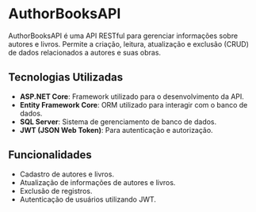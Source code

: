 # AuthorBooksAPI

AuthorBooksAPI é uma API RESTful para gerenciar informações sobre autores e livros. Permite a criação, leitura, atualização e exclusão (CRUD) de dados relacionados a autores e suas obras.

## Tecnologias Utilizadas

- **ASP.NET Core**: Framework utilizado para o desenvolvimento da API.
- **Entity Framework Core**: ORM utilizado para interagir com o banco de dados.
- **SQL Server**: Sistema de gerenciamento de banco de dados.
- **JWT (JSON Web Token)**: Para autenticação e autorização.

## Funcionalidades

- Cadastro de autores e livros.
- Atualização de informações de autores e livros.
- Exclusão de registros.
- Autenticação de usuários utilizando JWT.

